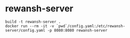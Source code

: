 # rewansh-server

```
build -t rewansh-server .
docker run --rm -it -v `pwd`/config.yaml:/etc/rewansh-server/config.yaml -p 8080:8080 rewansh-server
```
